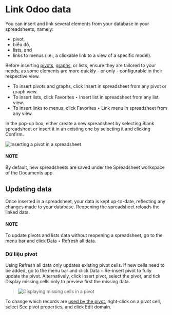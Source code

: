 # Link Odoo data

You can insert and link several elements from your database in your spreadsheets, namely:

- pivot,
- biểu đồ,
- lists, and
- links to menus (i.e., a clickable link to a view of a specific model).

Before inserting [pivots](../../essentials/reporting.md#reporting-views-pivot), [graphs](../../essentials/reporting.md#reporting-views-graph), or
lists, ensure they are tailored to your needs, as some elements are more quickly - or only -
configurable in their respective view.

- To insert pivots and graphs, click Insert in spreadsheet from any pivot or graph view.
- To insert lists, click Favorites ‣ Insert list in spreadsheet from any list
  view.
- To insert links to menus, click Favorites ‣ Link menu in spreadsheet from any
  view.

In the pop-up box, either create a new spreadsheet by selecting Blank spreadsheet or
insert it in an existing one by selecting it and clicking Confirm.

![Inserting a pivot in a spreadsheet](applications/productivity/spreadsheet/insert/insert-spreadsheet.png)

#### NOTE
By default, new spreadsheets are saved under the Spreadsheet workspace of the
Documents app.

<a id="insert-update"></a>

## Updating data

Once inserted in a spreadsheet, your data is kept up-to-date, reflecting any changes made to your
database. Reopening the spreadsheet reloads the linked data.

#### NOTE
To update pivots and lists data without reopening a spreadsheet, go to the menu bar and click
Data ‣ Refresh all data.

### Dữ liệu pivot

Using Refresh all data only updates existing pivot cells. If new cells need to be added,
go to the menu bar and click Data ‣ Re-insert pivot to fully update the pivot.
Alternatively, click Insert pivot, select the pivot, and tick Display missing
cells only to preview first the missing data.

> ![Displaying missing cells in a pivot](applications/productivity/spreadsheet/insert/missing-cells.png)

To change which records are [used by the pivot](../../essentials/search.md#search-preconfigured-filters), right-click on
a pivot cell, select See pivot properties, and click Edit domain.
